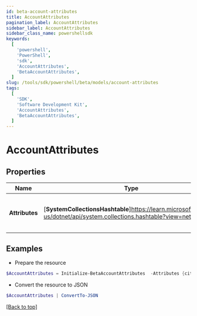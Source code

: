 ```yaml
---
id: beta-account-attributes
title: AccountAttributes
pagination_label: AccountAttributes
sidebar_label: AccountAttributes
sidebar_class_name: powershellsdk
keywords:
  [
    'powershell',
    'PowerShell',
    'sdk',
    'AccountAttributes',
    'BetaAccountAttributes',
  ]
slug: /tools/sdk/powershell/beta/models/account-attributes
tags:
  [
    'SDK',
    'Software Development Kit',
    'AccountAttributes',
    'BetaAccountAttributes',
  ]
---
```


# AccountAttributes

## Properties

| Name | Type | Description | Notes |
| --- | --- | --- | --- |
| **Attributes** | [**SystemCollectionsHashtable**]https://learn.microsoft.com/en-us/dotnet/api/system.collections.hashtable?view=net-9.0 | The schema attribute values for the account | [required] |

## Examples

- Prepare the resource

```powershell
$AccountAttributes = Initialize-BetaAccountAttributes  -Attributes {city=Austin, displayName=John Doe, userName=jdoe, sAMAccountName=jDoe, mail=john.doe@sailpoint.com}
```

- Convert the resource to JSON

```powershell
$AccountAttributes | ConvertTo-JSON
```

[[Back to top]](#)
